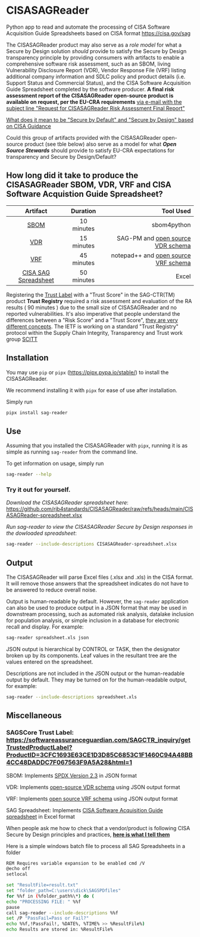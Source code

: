 # CISASAGReader
Python app to read and automate the processing of CISA Software Acquisition Guide Spreadsheets based on CISA format https://cisa.gov/sag

The CISASAGReader product may also serve as a *role model* for what a Secure by Design solution *should* provide to satisfy the Secure by Design transparency principle by providing consumers with artifacts to enable a comprehensive software risk assessment, such as an SBOM, living Vulnerability Disclosure Report (VDR), Vendor Response File (VRF) listing additional company information and SDLC policy and product details (i.e. Support Status and Commercial Status), and the CISA Software Acquisition Guide Spreadsheet completed by the software producer. **A final risk assessment report of the CISASAGReader open-source product is available on request, per the EU-CRA requirements** [via e-mail with the subject line "Request for CISASAGReader Risk Assessment Final Report"](mailto:dick@businesscyberguardian.com)

[What does it mean to be "Secure by Default" and "Secure by Design" based on CISA Guidance](https://www.linkedin.com/posts/richard-dick-brooks-8078241_when-people-ask-me-what-does-it-mean-for-activity-7279899394475192322-es0a?utm_source=share&utm_medium=member_desktop)

Could this group of artifacts provided with the CISASAGReader open-source product (see tble below) also serve as a model for what ***Open Source Stewards*** should provide to satisfy EU-CRA expectations for transparency and Secure by Design/Default?

## How long did it take to produce the CISASAGReader SBOM, VDR, VRF and CISA Software Acquistion Guide Spreadsheet?

| **Artifact**   | **Duration** | **Tool Used** |  
|:----------:|:-----:| -------------------:
| [SBOM](https://raw.githubusercontent.com/rjb4standards/CISASAGReader/refs/heads/main/CISASAGReader-V1_0_4-SBOM.json) | 10 minutes | sbom4python |
| [VDR](https://raw.githubusercontent.com/rjb4standards/CISASAGReader/refs/heads/main/CISASAGReader-V1_0_4-VDR.json) | 15 minutes | SAG-PM and [open source VDR schema](https://raw.githubusercontent.com/rjb4standards/REA-Products/refs/heads/master/SAGVulnDisclosure-V212.xsd) |
| [VRF](https://raw.githubusercontent.com/rjb4standards/CISASAGReader/refs/heads/main/CISASAGReader-VRF.json) | 45 minutes | notepad++ and [open source VRF schema](https://raw.githubusercontent.com/rjb4standards/REA-Products/refs/heads/master/SAGVendorSchema.xsd)|
| [CISA SAG Spreadsheet](https://github.com/rjb4standards/CISASAGReader/raw/refs/heads/main/CISASAGReader-spreadsheet.xlsx) | 50 minutes | Excel |

Registering the [Trust Label](https://softwareassuranceguardian.com/SAGCTR_inquiry/getTrustedProductLabel?ProductID=3CFC1693E63CE1D3D85C6853C1F1460C94A48BB4CC48DADDC7F067563F9A5A28&html=1) with a "Trust Score" in the SAG-CTR(TM) product **Trust Registry** required a risk assessment and evaluation of the RA results ( 90 minutes ) due to the small size of CISASAGReader and no reported vulnerabilities. It's also imperative that people understand the differences between a "Risk Score" and a "Trust Score", [they are very different concepts](https://energycentral.com/c/um/understanding-difference-between-risk-scores-and-trust-scores). The IETF is working on a standard "Trust Registry" protocol within the Supply Chain Integrity, Transparency and Trust work group [SCITT](https://datatracker.ietf.org/doc/draft-ietf-scitt-software-use-cases/)

## Installation
You may use `pip` or `pipx` (https://pipx.pypa.io/stable/) to install the CISASAGReader.

We recommend installing it with `pipx` for ease of use after installation.

Simply run
```sh
pipx install sag-reader
```

## Use
Assuming that you installed the CISASAGReader with `pipx`, running it is as simple as
running `sag-reader` from the command line.

To get information on usage, simply run

```sh
sag-reader --help
```

### Try it out for yourself.
*Download the CISASAGReader spreadsheet here*: https://github.com/rjb4standards/CISASAGReader/raw/refs/heads/main/CISASAGReader-spreadsheet.xlsx

*Run sag-reader to view the CISASAGReader Secure by Design responses in the dowloaded spreadsheet*:

```sh
sag-reader --include-descriptions CISASAGReader-spreadsheet.xlsx
```

## Output
The CISASAGReader will parse Excel files (.xlsx and .xls) in the CISA format. It will remove those answers that the spreadsheet indicates do not have to be answered to reduce overall noise.

Output is human-readable by default. However, the `sag-reader` application can also be used to produce output in a JSON format that may be used in downstream processing, such as automated risk analysis, datalake inclusion for population analysis, or simple inclusion in a database for electronic recall and display. For example:

```sh
sag-reader spreadsheet.xls json
```

JSON output is hierarchical by CONTROL or TASK, then the designator broken up by its components. Leaf values in the resultant tree are the values entered on the spreadsheet.

Descriptions are not included in the JSON output or the human-readable output by default. They may be turned on for the human-readable output, for example:

```sh
sag-reader --include-descriptions spreadsheet.xls
```

## Miscellaneous

### SAGSCore Trust Label: https://softwareassuranceguardian.com/SAGCTR_inquiry/getTrustedProductLabel?ProductID=3CFC1693E63CE1D3D85C6853C1F1460C94A48BB4CC48DADDC7F067563F9A5A28&html=1 

SBOM: Implements [SPDX Version 2.3](https://spdx.github.io/spdx-spec/v2.3/) in JSON format

VDR: Implements [open-source VDR schema](https://raw.githubusercontent.com/rjb4standards/REA-Products/refs/heads/master/SAGVulnDisclosure-V212.xsd) using JSON output format

VRF: Implements [open source VRF schema](https://raw.githubusercontent.com/rjb4standards/REA-Products/refs/heads/master/SAGVendorSchema.xsd) using JSON output format

SAG Spreadsheet: Implements [CISA Software Acquisition Guide spreadsheet](https://cisa.gov/sag) in Excel format

When people ask me how to check that a vendor/product is following CISA Secure by Design principles and practices, [**here is what I tell them**](https://www.linkedin.com/posts/richard-dick-brooks-8078241_when-people-ask-how-to-i-check-that-a-software-activity-7273376285282783233-NVJx?utm_source=share&utm_medium=member_desktop)

Here is a simple windows batch file to process all SAG Spreadsheets in a folder
```sh
REM Requires variable expansion to be enabled cmd /V
@echo off
setlocal

set "ResultFile=result.txt"
set "folder_path=C:\users\dick\SAGSPDfiles"
for %%f in (%folder_path%\*) do ( 
echo "PROCESSING FILE: " %%f
pause  
call sag-reader --include-descriptions %%f 
set /P "PassFail=Pass or Fail?"
echo %%f,!PassFail!, %DATE%, %TIME% >> %ResultFile%)
echo Results are stored in: %ResultFile%

```
